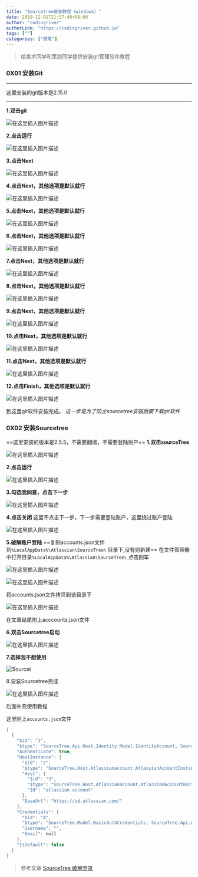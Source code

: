 ```yaml
---
title: "Sourcetree安装教程（windows）"
date: 2019-12-01T21:57:40+08:00
author: "codingriver"
authorLink: "https://codingriver.github.io"
tags: [""]
categories: ["随笔"]
---
```


<!--more-->

>给美术同学和策划同学提供安装git管理软件教程

###  0X01 安装Git	
****
这里安装的git版本是2.15.0
****
**1.双击git**
  
  

![在这里插入图片描述](https://cdn.jsdelivr.net/gh/codingriver/cdn/20181120113208417.png)  

**2.点击运行**
  
  

![在这里插入图片描述](https://cdn.jsdelivr.net/gh/codingriver/cdn/20181120113255325.png)  


**3.点击Next**

  
  

![在这里插入图片描述](https://cdn.jsdelivr.net/gh/codingriver/cdn/20181120113314436.png)  


**4.点击Next，其他选项是默认就行**
  
  

![在这里插入图片描述](https://cdn.jsdelivr.net/gh/codingriver/cdn/20181120113330903.png)  

**5.点击Next，其他选项是默认就行**
  
  

![在这里插入图片描述](https://cdn.jsdelivr.net/gh/codingriver/cdn/20181120113404854.png)  

**6.点击Next，其他选项是默认就行**
  
  

![在这里插入图片描述](https://cdn.jsdelivr.net/gh/codingriver/cdn/20181120113415146.png)  

**7.点击Next，其他选项是默认就行**
  
  

![在这里插入图片描述](https://cdn.jsdelivr.net/gh/codingriver/cdn/20181120113427980.png)  

**8.点击Next，其他选项是默认就行**
  
  

![在这里插入图片描述](https://cdn.jsdelivr.net/gh/codingriver/cdn/20181120113441432.png)  

**9.点击Next，其他选项是默认就行**
  
  

![在这里插入图片描述](https://cdn.jsdelivr.net/gh/codingriver/cdn/20181120113500909.png)  

**10.点击Next，其他选项是默认就行**
  
  

![在这里插入图片描述](https://cdn.jsdelivr.net/gh/codingriver/cdn/20181120113510982.png)  

**11.点击Next，其他选项是默认就行**
  
  

![在这里插入图片描述](https://cdn.jsdelivr.net/gh/codingriver/cdn/20181120113532762.png)  

**12.点击Finish，其他选项是默认就行**
  
  

![在这里插入图片描述](https://cdn.jsdelivr.net/gh/codingriver/cdn/20181120113547862.png)  


到这里git软件安装完成。
*这一步是为了防止sourcetree安装后要下载git软件*
###  0X02 安装Sourcetree	
==这里安装的版本是2.5.5，不需要翻墙，不需要登陆账户==
**1.双击sourceTree**
  
  

![在这里插入图片描述](https://cdn.jsdelivr.net/gh/codingriver/cdn/20181120113719121.png)  


**2.点击运行**
  
  

![在这里插入图片描述](https://cdn.jsdelivr.net/gh/codingriver/cdn/20181120113830948.png)  


**3.勾选我同意，点击下一步**  
  

![在这里插入图片描述](https://cdn.jsdelivr.net/gh/codingriver/cdn/20181120113851327.png)  


**4.点击关闭**
这里不点击下一步，下一步需要登陆账户，这里绕过账户登陆
  
  

![在这里插入图片描述](https://cdn.jsdelivr.net/gh/codingriver/cdn/20181120113920758.png)  

**5.破解账户登陆**
==复制accounts.json文件到`%LocalAppData%\Atlassian\SourceTree\` 目录下,没有则新建==
在文件管理器中打开目录`%LocalAppData%\Atlassian\SourceTree\` 点击回车
  
  

![在这里插入图片描述](https://cdn.jsdelivr.net/gh/codingriver/cdn/20181120114346673.png)  


  
  

![在这里插入图片描述](https://cdn.jsdelivr.net/gh/codingriver/cdn/20181120114025954.png)  


将accounts.json文件拷贝到该目录下
  
  

![在这里插入图片描述](https://cdn.jsdelivr.net/gh/codingriver/cdn/2018112011410246.png)  


在文章结尾附上acccounts.json文件

**6.双击Sourcetree启动**
  
  

![在这里插入图片描述](https://cdn.jsdelivr.net/gh/codingriver/cdn/20181120114709754.png)  


**7.选择我不想使用**

  

![Sourcet](https://cdn.jsdelivr.net/gh/codingriver/cdn/20181120114737411.png)  

8.安装Sourcetree完成
  
  

![在这里插入图片描述](https://cdn.jsdelivr.net/gh/codingriver/cdn/20181120114804270.png)  

后面补充使用教程


这里附上`accounts.json`文件
```c
[
  {
    "$id": "1",
    "$type": "SourceTree.Api.Host.Identity.Model.IdentityAccount, SourceTree.Api.Host.Identity",
    "Authenticate": true,
    "HostInstance": {
      "$id": "2",
      "$type": "SourceTree.Host.Atlassianaccount.AtlassianAccountInstance, SourceTree.Host.AtlassianAccount",
      "Host": {
        "$id": "3",
        "$type": "SourceTree.Host.Atlassianaccount.AtlassianAccountHost, SourceTree.Host.AtlassianAccount",
        "Id": "atlassian account"
      },
      "BaseUrl": "https://id.atlassian.com/"
    },
    "Credentials": {
      "$id": "4",
      "$type": "SourceTree.Model.BasicAuthCredentials, SourceTree.Api.Account",
      "Username": "",
      "Email": null
    },
    "IsDefault": false
  }
]
```

>参考文章
>[SourceTree 破解登录](https://blog.csdn.net/suwei791488323/article/details/79572221)

